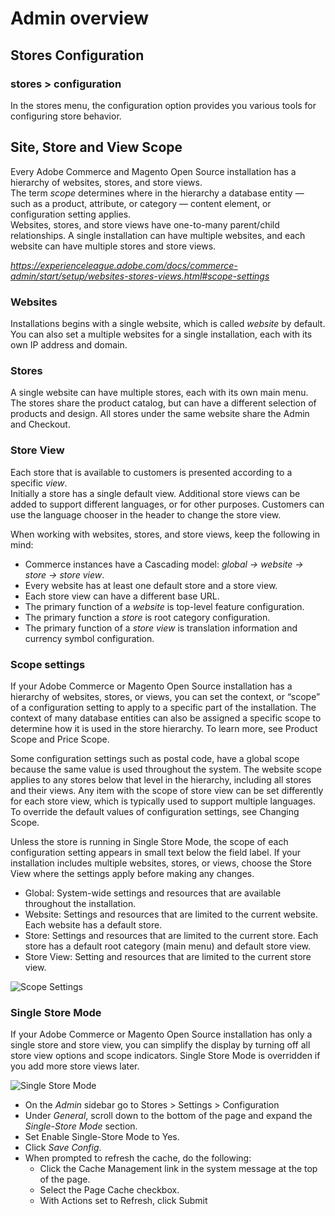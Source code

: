 # Admin overview

## Stores Configuration

### stores > configuration

In the stores menu, the configuration option provides you various tools for configuring store behavior.

## Site, Store and View Scope

Every Adobe Commerce and Magento Open Source installation has a hierarchy of websites, stores, and store views.  
The term _scope_ determines where in the hierarchy a database entity — such as a product, attribute, or category — content element, or configuration setting applies.  
Websites, stores, and store views have one-to-many parent/child relationships. A single installation can have multiple websites, and each website can have multiple stores and store views.

*https://experienceleague.adobe.com/docs/commerce-admin/start/setup/websites-stores-views.html#scope-settings*

### Websites

Installations begins with a single website, which is called _website_ by default. You can also set a multiple websites for a single installation, each with its own IP address and domain.

### Stores

A single website can have multiple stores, each with its own main menu. The stores share the product catalog, but can have a different selection of products and design. All stores under the same website share the Admin and Checkout.

### Store View

Each store that is available to customers is presented according to a specific _view_.  
Initially a store has a single default view. Additional store views can be added to support different languages, or for other purposes. Customers can use the language chooser in the header to change the store view.

When working with websites, stores, and store views, keep the following in mind:

- Commerce instances have a Cascading model: _global -> website -> store -> store view_.
- Every website has at least one default store and a store view.
- Each store view can have a different base URL.
- The primary function of a _website_ is top-level feature configuration.
- The primary function a _store_ is root category configuration.
- The primary function of a _store view_ is translation information and currency symbol configuration.

### Scope settings

If your Adobe Commerce or Magento Open Source installation has a hierarchy of websites, stores, or views, you can set the context, or “scope” of a configuration setting to apply to a specific part of the installation. The context of many database entities can also be assigned a specific scope to determine how it is used in the store hierarchy. To learn more, see Product Scope and Price Scope.

Some configuration settings such as postal code, have a global scope because the same value is used throughout the system. The website scope applies to any stores below that level in the hierarchy, including all stores and their views. Any item with the scope of store view can be set differently for each store view, which is typically used to support multiple languages. To override the default values of configuration settings, see Changing Scope.

Unless the store is running in Single Store Mode, the scope of each configuration setting appears in small text below the field label. If your installation includes multiple websites, stores, or views, choose the Store View where the settings apply before making any changes.

- Global: System-wide settings and resources that are available throughout the installation.
- Website: Settings and resources that are limited to the current website. Each website has a default store.
- Store: Settings and resources that are limited to the current store. Each store has a default root category (main menu) and default store view.
- Store View: Setting and resources that are limited to the current store view.

![Scope Settings](https://experienceleague.adobe.com/docs/commerce-admin/assets/scope-multisite.svg?lang=en "Scope Settings diagram")

### Single Store Mode

If your Adobe Commerce or Magento Open Source installation has only a single store and store view, you can simplify the display by turning off all store view options and scope indicators. Single Store Mode is overridden if you add more store views later.

![Single Store Mode](https://experienceleague.adobe.com/docs/commerce-admin/assets/scope-single-view.svg?lang=en "Single Store Mode")

- On the _Admin_ sidebar go to Stores > Settings > Configuration
- Under _General_, scroll down to the bottom of the page and expand the _Single-Store Mode_ section.
- Set Enable Single-Store Mode to Yes.
- Click _Save Config_.
- When prompted to refresh the cache, do the following:
  - Click the Cache Management link in the system message at the top of the page.
  - Select the Page Cache checkbox.
  - With Actions set to Refresh, click Submit
